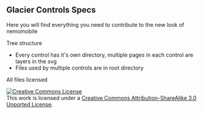 ## Glacier Controls Specs ##

Here you will find everything you need to contribute to the new look of nemomobile

Tree structure

* Every control has it's own directory, multiple pages in each control 
  are layers in the svg
* Files used by multiple controls are in root directory


All files licensed 

<a rel="license" href="http://creativecommons.org/licenses/by-sa/3.0/"><img alt="Creative Commons License" style="border-width:0" src="http://i.creativecommons.org/l/by-sa/3.0/88x31.png" /></a><br />This work is licensed under a <a rel="license" href="http://creativecommons.org/licenses/by-sa/3.0/">Creative Commons Attribution-ShareAlike 3.0 Unported License</a>.
